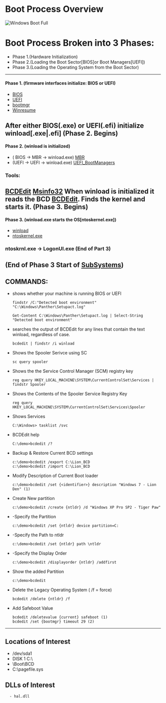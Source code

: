 # Boot Process Overview
![Windows Boot Full](http://1.bp.blogspot.com/-MaRtDTHH1Vo/UysJF8KXNbI/AAAAAAAAALo/D6Kt2f8Gpmo/s1600/Walkthrough_Diagram.jpg)

# Boot Process Broken into 3 Phases:
 - Phase 1.(Hardware Initialization)
 - Phase 2.(Loading the Boot Sector[BIOS]or Boot Managers[UEFI])
 - Phase 3.(Loading the Operating System from the Boot Sector)
-----------------------------------------------------------------------------------------------------------------------------------------------------------------------------------------------------------
#### Phase 1. (firmware interfaces initialize: BIOS or UEFI)
   - [BIOS](Additional_Information/BIOS.md)
   - [UEFI](Additional_Information/UEFI.md)
   - [bootmgr](Additional_Information/bootmgr.md) 
   - [Winresume](Additional_Information/winresume.md) 
 
 After either BIOS(.exe) or UEFI(.efi) initialize winload[.exe|.efi] (Phase 2. Begins)
-----------------------------------------------------------------------------------------------------------------------------------------------------------------------------------------------------------
#### Phase 2. (winload is initialized)
- ( BIOS -> MBR -> winload.exe) [MBR](Additional_Information/MBR.md)
- (UEFI -> UEFI -> winload.exe) [UEFI_BootManagers](Additional_Information/UEFI_BootManagers.md)
### Tools:
[BCDEdit](Additional_Information/BDCEdit.md)
[Msinfo32](Additional_Information/Msinfo32.md)
When winload is initialized it reads the BCD [BCDEdit](Additional_Information/BDCEdit.md).
Finds the kernel and starts it. (Phase 3. Begins)
-----------------------------------------------------------------------------------------------------------------------------------------------------------------------------------------------------------
#### Phase 3. (winload.exe starts the OS[ntoskernel.exe])
- [winload](Additional_Information/winload.md)
- [ntoskernel.exe](Additional_Information/ntoskernel.md)
 
 ### ntoskrnl.exe -> LogonUI.exe (End of Part 3)
(End of Phase 3 Start of [SubSystems](Additional_Information/SubSystems.md))
----------------------------------------------------------------------------------------------------------------------------------------------------------------------------------------------------------   
## COMMANDS: 
- shows whether your machine is running BIOS or UEFI

      findstr /C:"Detected boot environment" "C:\Windows\Panther\Setupact.log"
      
      Get-Content C:\Windows\Panther\Setupact.log | Select-String "Detected boot environment"

- searches the output of BCDEdit for any lines that contain the text winload, regardless of case.

      bcdedit | findstr /i winload
- Shows the Spooler Serivce using SC

      sc query spooler

- Shows the the Service Control Manager (SCM) registry key
 
      reg query HKEY_LOCAL_MACHINE\SYSTEM\CurrentControlSet\Services | findstr Spooler
- Shows the Contents of the Spooler Service Registry Key

      reg query HKEY_LOCAL_MACHINE\SYSTEM\CurrentControlSet\Services\Spooler
- Shows Services
      
      C:\Windows> tasklist /svc
- BCDEdit help 
      
      C:\demo>bcdedit /?
- Backup & Restore Current BCD settings
      
      c:\demo>bcdedit /export C:\Lion_BCD
      c:\demo>bcdedit /import C:\Lion_BCD
- Modify Description of Current Boot loader

      c:\demo>bcdedit /set {<identifier>} description "Windows 7 - Lion Den" (1)
- Create New partition

      c:\demo>bcdedit /create {ntldr} /d "Windows XP Pro SP2 - Tiger Paw"
- -Specify the Partition

      c:\demo>bcdedit /set {ntldr} device partition=C:
- -Specify the Path to ntldr

      c:\demo>bcdedit /set {ntldr} path \ntldr
- -Specify the Display Order

      c:\demo>bcdedit /displayorder {ntldr} /addfirst
- Show the added Partition

      c:\demo>bcdedit
- Delete the Legacy Operating System ( /f = force)

      bcdedit /delete {ntldr} /f
- Add Safeboot Value

      bcdedit /deletevalue {current} safeboot (1)
      bcdedit /set {bootmgr} timeout 29 (2)
 --------------------------------------------------------------------------------------------------------------------------------------------------------------------------------------------------------

 ## Locations of Interest
- /dev/sda1
- DISK 1 C:\
- \Boot\BCD
- C:\pagefile.sys

## DLLs of Interest
 
      - hal.dll




